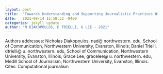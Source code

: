 ```yaml
---
layout: post
title:  "Towards Understanding and Supporting Journalistic Practices Using Semi-Automated News Discovery Tools"
date:   2021-09-14 15:58:32 -0400
categories: jekyll update
author: "N DIAKOPOULOS, D TRIELLI, G LEE - 2021"
---
```

Authors  addresses: Nicholas Diakopoulos, nad@ northwestern. edu, School of Communication, Northwestern University, Evanston, Illinois; Daniel Trielli, dtrielli@ u. northwestern. edu, School of Communication, Northwestern University, Evanston, Illinois; Grace Lee, gracelee@ u. northwestern. edu, Medill School of Journalism, Northwestern University, Evanston, Illinois. Cites: Computational journalism